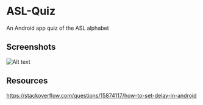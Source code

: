 # ASL-Quiz

An Android app quiz of the ASL alphabet

## Screenshots
![Alt text](./home.png?raw=true)

## Resources
https://stackoverflow.com/questions/15874117/how-to-set-delay-in-android
